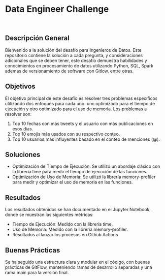 # Data Engineer Challenge
​
## Descripción General
Bienvenido a la solución del desafío para Ingenieros de Datos. Este repositorio contiene la solución a cada pregunta, y consideraciones adicionales que se deben tener, este desafío demuestra habilidades y conocimientos en procesamiento de datos utilizando Python, SQL, Spark ademas de versionamiento de software con Gitlow, entre otras.
​
## Objetivos
El objetivo principal de este desafío es resolver tres problemas específicos utilizando dos enfoques para cada uno: uno optimizado para el tiempo de ejecución y otro optimizado para el uso de memoria. Los problemas a resolver son:

1. Top 10 fechas con más tweets y el usuario con más publicaciones en esos días.
2. Top 10 emojis más usados con su respectivo conteo.
3. Top 10 usuarios más influyentes basado en el conteo de menciones (@).

## Soluciones
* Optimización de Tiempo de Ejecución:
Se utilizó un abordaje clásico con la librería time para medir el tiempo de ejecución de las funciones.
* Optimización de Uso de Memoria:
Se utilizó la librería memory-profiler para medir y optimizar el uso de memoria en las funciones.

## Resultados
Los resultados obtenidos se han documentado en el Jupyter Notebook, donde se muestran las siguientes métricas:

- Tiempo de Ejecución: Medido con la librería time.
- Uso de Memoria: Medido con la librería memory-profiler.
- Resultados al lanzar los procesos en Github Actions

## Buenas Prácticas
Se ha seguido una estructura clara y modular en el código, con buenas prácticas de GitFlow, manteniendo ramas de desarrollo separadas y una rama main para la versión final.


